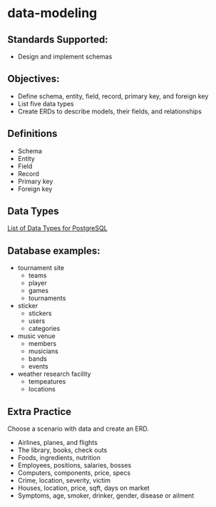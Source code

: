 # data-modeling

## Standards Supported:
- Design and implement schemas

## Objectives:
- Define schema, entity, field, record, primary key, and foreign key
- List five data types
- Create ERDs to describe models, their fields, and relationships



## Definitions
- Schema
- Entity
- Field
- Record
- Primary key
- Foreign key

## Data Types
[List of Data Types for PostgreSQL](http://www.techonthenet.com/postgresql/datatypes.php)








## Database examples:

* tournament site
  * teams
  * player
  * games
  * tournaments
* sticker
  * stickers
  * users
  * categories
* music venue
  * members
  * musicians
  * bands
  * events
* weather research facility
  * tempeatures
  * locations

## Extra Practice
Choose a scenario with data and create an ERD.
​
* Airlines, planes, and flights
* The library, books, check outs
* Foods, ingredients, nutrition
* Employees, positions, salaries, bosses
* Computers, components, price, specs
* Crime, location, severity, victim
* Houses, location, price, sqft, days on market
* Symptoms, age, smoker, drinker, gender, disease or ailment
